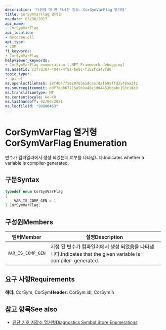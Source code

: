 ```yaml
---
description: '다음에 대 한 자세한 정보: CorSymVarFlag 열거형'
title: CorSymVarFlag 열거형
ms.date: 03/30/2017
api_name:
- CorSymVarFlag
api_location:
- mscoree.dll
api_type:
- COM
f1_keywords:
- CorSymVarFlag
helpviewer_keywords:
- CorSymVarFlag enumeration [.NET Framework debugging]
ms.assetid: c3f7d307-4047-4f9a-be8c-f152fca42fd0
topic_type:
- apiref
ms.openlocfilehash: 28f4b4775e20703e5dcaa7daf69affd3548aa3f2
ms.sourcegitcommit: ddf7edb67715a5b9a45e3dd44536dabc153c1de0
ms.translationtype: MT
ms.contentlocale: ko-KR
ms.lasthandoff: 02/06/2021
ms.locfileid: "99800463"
---
```

# <a name="corsymvarflag-enumeration"></a><span data-ttu-id="4f5bb-103">CorSymVarFlag 열거형</span><span class="sxs-lookup"><span data-stu-id="4f5bb-103">CorSymVarFlag Enumeration</span></span>

<span data-ttu-id="4f5bb-104">변수가 컴파일러에서 생성 되었는지 여부를 나타냅니다.</span><span class="sxs-lookup"><span data-stu-id="4f5bb-104">Indicates whether a variable is compiler-generated.</span></span>  
  
## <a name="syntax"></a><span data-ttu-id="4f5bb-105">구문</span><span class="sxs-lookup"><span data-stu-id="4f5bb-105">Syntax</span></span>  
  
```cpp  
typedef enum CorSymVarFlag
{  
    VAR_IS_COMP_GEN = 1  
} CorSymVarFlag;  
```  
  
## <a name="members"></a><span data-ttu-id="4f5bb-106">구성원</span><span class="sxs-lookup"><span data-stu-id="4f5bb-106">Members</span></span>  
  
|<span data-ttu-id="4f5bb-107">멤버</span><span class="sxs-lookup"><span data-stu-id="4f5bb-107">Member</span></span>|<span data-ttu-id="4f5bb-108">설명</span><span class="sxs-lookup"><span data-stu-id="4f5bb-108">Description</span></span>|  
|------------|-----------------|  
|`VAR_IS_COMP_GEN`|<span data-ttu-id="4f5bb-109">지정 된 변수가 컴파일러에서 생성 되었음을 나타냅니다.</span><span class="sxs-lookup"><span data-stu-id="4f5bb-109">Indicates that the given variable is compiler-generated.</span></span>|  
  
## <a name="requirements"></a><span data-ttu-id="4f5bb-110">요구 사항</span><span class="sxs-lookup"><span data-stu-id="4f5bb-110">Requirements</span></span>  

 <span data-ttu-id="4f5bb-111">**헤더:** CorSym, CorSym</span><span class="sxs-lookup"><span data-stu-id="4f5bb-111">**Header:** CorSym.idl, CorSym.h</span></span>  
  
## <a name="see-also"></a><span data-ttu-id="4f5bb-112">참고 항목</span><span class="sxs-lookup"><span data-stu-id="4f5bb-112">See also</span></span>

- [<span data-ttu-id="4f5bb-113">진단 기호 저장소 열거형</span><span class="sxs-lookup"><span data-stu-id="4f5bb-113">Diagnostics Symbol Store Enumerations</span></span>](diagnostics-symbol-store-enumerations.md)
